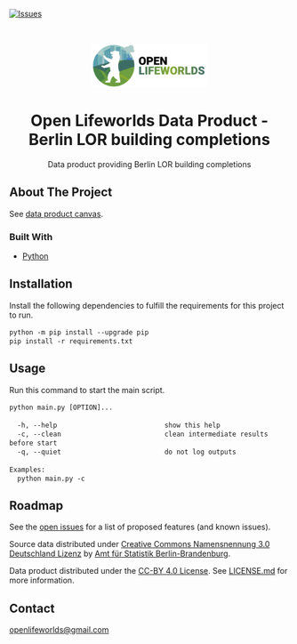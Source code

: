 [![Issues](https://img.shields.io/github/issues/open-lifeworlds/open-lifeworlds-data-product-berlin-lor-building-completions)](https://github.com/open-lifeworlds/open-lifeworlds-data-product-berlin-lor-building-completions/issues)

<br />
<p align="center">
  <a href="https://github.com/open-lifeworlds/open-lifeworlds-data-product-berlin-lor-building-completions">
    <img src="logo_with_text.png" alt="Logo" height="80">
  </a>

  <h1 align="center">Open Lifeworlds Data Product - Berlin LOR building completions</h1>

  <p align="center">
    Data product providing Berlin LOR building completions</a>
  </p>
</p>

## About The Project

See [data product canvas](docs/data-product-canvas.md).

### Built With

* [Python](https://www.python.org/)

## Installation

Install the following dependencies to fulfill the requirements for this project to run.

```shell script
python -m pip install --upgrade pip
pip install -r requirements.txt
```

## Usage

Run this command to start the main script.

```shell script
python main.py [OPTION]...

  -h, --help                           show this help
  -c, --clean                          clean intermediate results before start
  -q, --quiet                          do not log outputs

Examples:
  python main.py -c
```

## Roadmap

See the [open issues](https://github.com/open-lifeworlds/open-lifeworlds-data-product-berlin-lor-building-completions/issues) for a list of proposed features (and
 known issues).

Source data distributed under [Creative Commons Namensnennung 3.0 Deutschland Lizenz](https://creativecommons.org/licenses/by/3.0/de/) by [Amt für Statistik Berlin-Brandenburg](https://www.statistik-berlin-brandenburg.de/).

Data product distributed under the [CC-BY 4.0 License](https://creativecommons.org/licenses/by/4.0/). See [LICENSE.md](./LICENSE.md) for more information.

## Contact

openlifeworlds@gmail.com

